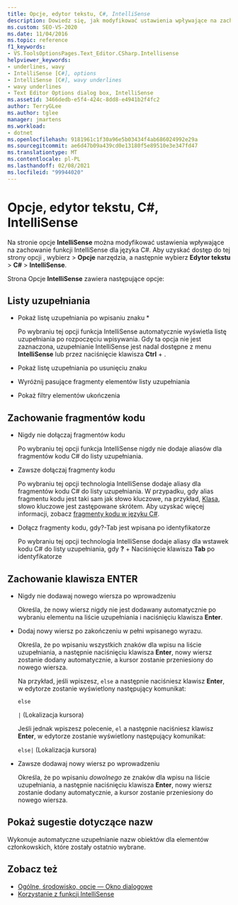 ```yaml
---
title: Opcje, edytor tekstu, C#, IntelliSense
description: Dowiedz się, jak modyfikować ustawienia wpływające na zachowanie funkcji IntelliSense dla języka C# przy użyciu strony IntelliSense w sekcji języka C#.
ms.custom: SEO-VS-2020
ms.date: 11/04/2016
ms.topic: reference
f1_keywords:
- VS.ToolsOptionsPages.Text_Editor.CSharp.Intellisense
helpviewer_keywords:
- underlines, wavy
- IntelliSense [C#], options
- IntelliSense [C#], wavy underlines
- wavy underlines
- Text Editor Options dialog box, IntelliSense
ms.assetid: 3466dedb-e5f4-424c-8dd8-e4941b2f4fc2
author: TerryGLee
ms.author: tglee
manager: jmartens
ms.workload:
- dotnet
ms.openlocfilehash: 9181961c1f30a96e5b03434f4ab686024992e29a
ms.sourcegitcommit: ae6d47b09a439cd0e13180f5e89510e3e347fd47
ms.translationtype: MT
ms.contentlocale: pl-PL
ms.lasthandoff: 02/08/2021
ms.locfileid: "99944020"
---
```

# <a name="options-text-editor-c-intellisense"></a>Opcje, edytor tekstu, C#, IntelliSense

Na stronie opcje **IntelliSense** można modyfikować ustawienia wpływające na zachowanie funkcji IntelliSense dla języka C#. Aby uzyskać dostęp do tej strony opcji , wybierz  >  **Opcje** narzędzia, a następnie wybierz **Edytor tekstu**  >  **C#**  >  **IntelliSense**.

Strona Opcje **IntelliSense** zawiera następujące opcje:

## <a name="completion-lists"></a>Listy uzupełniania

- Pokaż listę uzupełniania po wpisaniu znaku *

   Po wybraniu tej opcji funkcja IntelliSense automatycznie wyświetla listę uzupełniania po rozpoczęciu wpisywania. Gdy ta opcja nie jest zaznaczona, uzupełnianie IntelliSense jest nadal dostępne z menu **IntelliSense** lub przez naciśnięcie klawisza **Ctrl** + .

- Pokaż listę uzupełniania po usunięciu znaku

- Wyróżnij pasujące fragmenty elementów listy uzupełniania

- Pokaż filtry elementów ukończenia

## <a name="snippets-behavior"></a>Zachowanie fragmentów kodu

- Nigdy nie dołączaj fragmentów kodu

   Po wybraniu tej opcji funkcja IntelliSense nigdy nie dodaje aliasów dla fragmentów kodu C# do listy uzupełniania.

- Zawsze dołączaj fragmenty kodu

   Po wybraniu tej opcji technologia IntelliSense dodaje aliasy dla fragmentów kodu C# do listy uzupełniania. W przypadku, gdy alias fragmentu kodu jest taki sam jak słowo kluczowe, na przykład, [Klasa](/dotnet/csharp/language-reference/keywords/class), słowo kluczowe jest zastępowane skrótem. Aby uzyskać więcej informacji, zobacz [fragmenty kodu w języku C#](../../ide/visual-csharp-code-snippets.md).

- Dołącz fragmenty kodu, gdy?-Tab jest wpisana po identyfikatorze

   Po wybraniu tej opcji technologia IntelliSense dodaje aliasy dla wstawek kodu C# do listy uzupełniania, gdy **?** + Naciśnięcie klawisza **Tab** po identyfikatorze

## <a name="enter-key-behavior"></a>Zachowanie klawisza ENTER

- Nigdy nie dodawaj nowego wiersza po wprowadzeniu

   Określa, że nowy wiersz nigdy nie jest dodawany automatycznie po wybraniu elementu na liście uzupełniania i naciśnięciu klawisza **Enter**.

- Dodaj nowy wiersz po zakończeniu w pełni wpisanego wyrazu.

   Określa, że po wpisaniu wszystkich znaków dla wpisu na liście uzupełniania, a następnie naciśnięciu klawisza **Enter**, nowy wiersz zostanie dodany automatycznie, a kursor zostanie przeniesiony do nowego wiersza.

   Na przykład, jeśli wpiszesz, `else` a następnie naciśniesz klawisz **Enter**, w edytorze zostanie wyświetlony następujący komunikat:

   `else`

   `|` (Lokalizacja kursora)

   Jeśli jednak wpiszesz polecenie, `el` a następnie naciśniesz klawisz **Enter**, w edytorze zostanie wyświetlony następujący komunikat:

   `else|` (Lokalizacja kursora)

- Zawsze dodawaj nowy wiersz po wprowadzeniu

   Określa, że po wpisaniu *dowolnego* ze znaków dla wpisu na liście uzupełniania, a następnie naciśnięciu klawisza **Enter**, nowy wiersz zostanie dodany automatycznie, a kursor zostanie przeniesiony do nowego wiersza.

## <a name="show-name-suggestions"></a>Pokaż sugestie dotyczące nazw

Wykonuje automatyczne uzupełnianie nazw obiektów dla elementów członkowskich, które zostały ostatnio wybrane.

## <a name="see-also"></a>Zobacz też

- [Ogólne, środowisko, opcje — Okno dialogowe](../../ide/reference/general-environment-options-dialog-box.md)
- [Korzystanie z funkcji IntelliSense](../../ide/using-intellisense.md)
